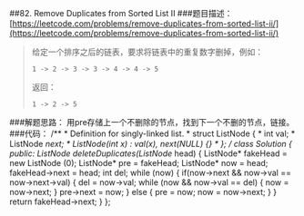 ##82. Remove Duplicates from Sorted List II
###题目描述：[https://leetcode.com/problems/remove-duplicates-from-sorted-list-ii/](https://leetcode.com/problems/remove-duplicates-from-sorted-list-ii/)
> 给定一个排序之后的链表，要求将链表中的重复数字删掉，例如：
> 
>     1 -> 2 -> 3 -> 3 -> 4 -> 4 -> 5
> 返回：
>     
>     1 -> 2 -> 5

###解题思路：
用pre存储上一个不删除的节点，找到下一个不删的节点，链接。
###代码：
	/**
	 * Definition for singly-linked list.
	 * struct ListNode {
	 *     int val;
	 *     ListNode *next;
	 *     ListNode(int x) : val(x), next(NULL) {}
	 * };
	 */
	class Solution {
	public:
	    ListNode* deleteDuplicates(ListNode* head) {
	        ListNode* fakeHead = new ListNode (0);
	        ListNode* pre = fakeHead;
	        ListNode* now = head;
	        fakeHead->next = head;
	        int del;
	        while (now) {
	            if(now->next && now->val == now->next->val) {
	                del = now->val;
	                while (now && now->val == del) {
	                    now = now->next;
	                }
	                pre->next = now;
	            }
	            else {
	                pre = now;
	                now = now->next;
	            }
	        }
	        return fakeHead->next;
	    }
	};